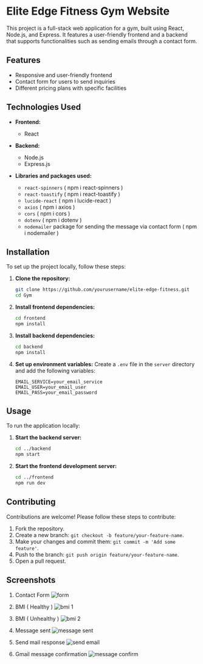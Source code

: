 # Elite Edge Fitness Gym Website

This project is a full-stack web application for a gym, built using React, Node.js, and Express. It features a user-friendly frontend and a backend that supports functionalities such as sending emails through a contact form.

## Features

- Responsive and user-friendly frontend
- Contact form for users to send inquiries
- Different pricing plans with specific facilities

## Technologies Used

- **Frontend:**
  - React

- **Backend:**
  - Node.js
  - Express.js

- **Libraries and packages used:**
  - `react-spinners` ( npm i react-spinners )
  - `react-toastify` ( npm i react-toastify )
  - `lucide-react` ( npm i lucide-react )
  - `axios` ( npm i axios )
  - `cors` ( npm i cors )
  - `dotenv` ( npm i dotenv )
  - `nodemailer` package for sending the message via contact form ( npm i nodemailer )

## Installation

To set up the project locally, follow these steps:

1. **Clone the repository:**
    ```bash
    git clone https://github.com/yourusername/elite-edge-fitness.git
    cd Gym
    ```

2. **Install frontend dependencies:**
    ```bash
    cd frontend
    npm install
    ```

3. **Install backend dependencies:**
    ```bash
    cd backend
    npm install
    ```

4. **Set up environment variables:**
   Create a `.env` file in the `server` directory and add the following variables:
    ```
    EMAIL_SERVICE=your_email_service
    EMAIL_USER=your_email_user
    EMAIL_PASS=your_email_password
    ```
## Usage

To run the application locally:

1. **Start the backend server:**
    ```bash
    cd ../backend
    npm start
    ```

2. **Start the frontend development server:**
    ```bash
    cd ../frontend
    npm run dev
    ```

## Contributing

Contributions are welcome! Please follow these steps to contribute:

1. Fork the repository.
2. Create a new branch: `git checkout -b feature/your-feature-name`.
3. Make your changes and commit them: `git commit -m 'Add some feature'`.
4. Push to the branch: `git push origin feature/your-feature-name`.
5. Open a pull request.

## Screenshots 
1. Contact Form 
![form](https://github.com/SanketGanorkar/Gym/assets/110564177/36820dfe-d587-4123-a87e-996fb49201a6)

2. BMI ( Healthy )
![bmi 1](https://github.com/SanketGanorkar/Gym/assets/110564177/edaa8f78-71b7-4620-ab17-035d152e127c)

3. BMI ( Unhealthy )
![bmi 2](https://github.com/SanketGanorkar/Gym/assets/110564177/dadb3fed-83c3-4c93-bbb0-3e1adc91dd81)

4. Message sent
![message sent](https://github.com/SanketGanorkar/Gym/assets/110564177/d4f8e17c-1a3f-4c31-a4e4-81b26edffac5)

5. Send mail response
![send email](https://github.com/SanketGanorkar/Gym/assets/110564177/3e6fd03a-fb81-481c-86ea-fc6b2dd6e70b)

6. Gmail message confirmation
![message confirm](https://github.com/SanketGanorkar/Gym/assets/110564177/71c76a3f-03d0-49a4-ad80-5663531f2201)

   



